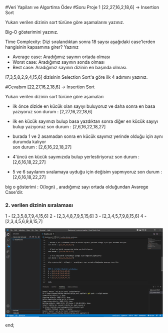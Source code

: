 #Veri Yapiları ve Algortima Ödev
#Soru
Proje 1
[22,27,16,2,18,6] -> Insertion Sort

Yukarı verilen dizinin sort türüne göre aşamalarını yazınız.

Big-O gösterimini yazınız.

Time Complexity: Dizi sıralandıktan sonra 18 sayısı aşağıdaki case'lerden hangisinin kapsamına girer? Yazınız

* Average case: Aradığımız sayının ortada olması
* Worst case: Aradığımız sayının sonda olması
* Best case: Aradığımız sayının dizinin en başında olması.

[7,3,5,8,2,9,4,15,6] dizisinin Selection Sort'a göre ilk 4 adımını yazınız.

#Cevabım
 [22,27,16,2,18,6] -> Insertion Sort

Yukarı verilen dizinin sort türüne göre aşamaları 

- ilk önce dizide en kücük olan sayıyı buluyoruz ve daha sonra en basa yazıyoruz
son durum : [2,27,16,22,18,6]

- ilk en kücük sayımızı bulup basa yazdıktan sonra diğer en kücük sayıyı bulup yazıyoruz
son durum : [2,6,16,22,18,27]

- burada 1 ve 2 asamadan sonra en kücük sayımız yerinde olduğu için aynı durumda kalıyor              
son durum : [2,6,16,22,18,27]

- 4'üncü en kücük sayımızıda bulup yerlestiriyoruz
son durum : [2,6,16,18,22,27]

- 5 ve 6 sayılarım sıralamaya uyduğu için değisim yapmıyoruz
son durum : [2,6,16,18,22,27]

big o gösterimi : O(logn) ,  aradığımız sayı ortada olduğundan Avarege Case'dir.


### 2. verilen dizinin sıralaması
1 - [2,3,5,8,7,9,4,15,6]
2 - [2,3,4,8,7,9,5,15,6]
3 - [2,3,4,5,7,9,8,15,6]
4 - [2,3,4,5,6,9,8,15,7]

![](foto.png)

end;